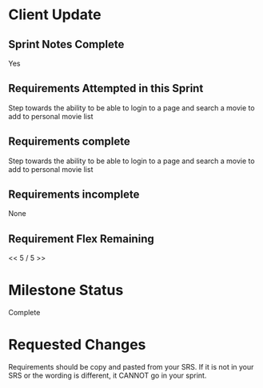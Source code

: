 
# Client Update

## Sprint Notes Complete
Yes

## Requirements Attempted in this Sprint

Step towards the ability to be able to login to a page and search a movie to add to personal movie list

## Requirements complete

Step towards the ability to be able to login to a page and search a movie to add to personal movie list

## Requirements incomplete

None

## Requirement Flex Remaining

<< 5 / 5 >>

# Milestone Status

Complete

# Requested Changes

Requirements should be copy and pasted from your SRS. If it is not in your SRS or the wording is different, it CANNOT go in your sprint.
